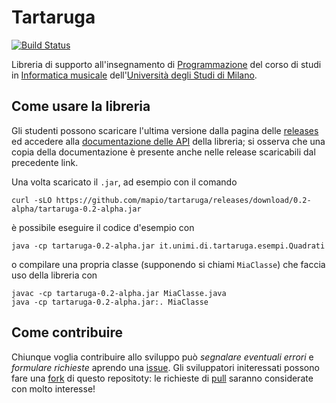 Tartaruga
=========

[![Build Status](https://travis-ci.org/mapio/tartaruga.svg)](https://travis-ci.org/mapio/tartaruga)

Libreria di supporto all'insegnamento di
[Programmazione](http://boldi.di.unimi.it/Corsi/Mus2015/) del corso di studi
in [Informatica
musicale](http://www.ccdinfmi.unimi.it/it/corsiDiStudio/2015/F3Xof2/)
dell'[Università degli Studi di Milano](http://www.unimi.it/).

Come usare la libreria
----------------------

Gli studenti possono scaricare l'ultima versione dalla pagina delle
[releases](https://github.com/mapio/tartaruga/releases) ed accedere alla
[documentazione delle API](http://mapio.github.io/tartaruga) della libreria; si
osserva che una copia della documentazione è presente anche nelle release
scaricabili dal precedente link.

Una volta scaricato il `.jar`, ad esempio con il comando

	curl -sLO https://github.com/mapio/tartaruga/releases/download/0.2-alpha/tartaruga-0.2-alpha.jar

è possibile eseguire il codice d'esempio con

	java -cp tartaruga-0.2-alpha.jar it.unimi.di.tartaruga.esempi.Quadrati

o compilare una propria classe (supponendo si chiami `MiaClasse`) che faccia
uso della libreria con

	javac -cp tartaruga-0.2-alpha.jar MiaClasse.java
	java -cp tartaruga-0.2-alpha.jar:. MiaClasse

Come contribuire
----------------

Chiunque voglia contribuire allo sviluppo può *segnalare eventuali errori* e
*formulare richieste* aprendo una
[issue](https://github.com/mapio/tartaruga/issues). Gli sviluppatori initeressati
possono fare una [fork](https://github.com/mapio/tartaruga/fork) di questo
repositoty: le richieste di [pull](https://github.com/mapio/tartaruga/pulls)
saranno considerate con molto interesse!


